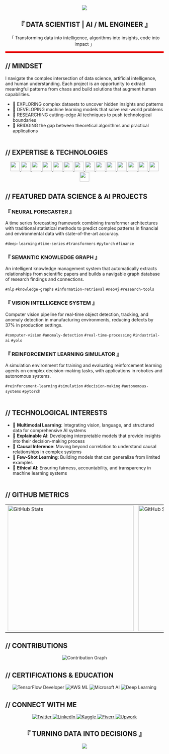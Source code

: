 <div align="center"> <img src="https://capsule-render.vercel.app/api?type=waving&color=ff0000&height=200&section=header&text=HANS%20JIO%20ARCA&fontSize=80&fontColor=ffffff&animation=fadeIn&fontAlignY=38" /> </div> 
<div align="center"> 
  <h2>『 DATA SCIENTIST | AI / ML ENGINEER 』</h2> 
  <p>「 Transforming data into intelligence, algorithms into insights, code into impact 」</p> 
</div> 
<hr style="border: 2px solid #ff0000;">

## // MINDSET
I navigate the complex intersection of data science, artificial intelligence, and human understanding.
Each project is an opportunity to extract meaningful patterns from chaos and build solutions that augment human capabilities.

- 🔴 EXPLORING complex datasets to uncover hidden insights and patterns
- 🔴 DEVELOPING machine learning models that solve real-world problems
- 🔴 RESEARCHING cutting-edge AI techniques to push technological boundaries
- 🔴 BRIDGING the gap between theoretical algorithms and practical applications

<div align="center">
  <img src="https://raw.githubusercontent.com/andreasbm/readme/master/assets/lines/colored.png" width="100%" height="5" />
</div>

## // EXPERTISE & TECHNOLOGIES

<div align="center">
  <a href="https://www.python.org/" target="_blank">
    <img src="https://img.shields.io/badge/Python-3776AB?style=flat-square&logo=python&logoColor=white" height="30">
  </a>
  <a href="https://www.r-project.org/" target="_blank">
    <img src="https://img.shields.io/badge/R-276DC3?style=flat-square&logo=r&logoColor=white" height="30">
  </a>
  <a href="https://www.mysql.com/" target="_blank">
    <img src="https://img.shields.io/badge/SQL-4479A1?style=flat-square&logo=mysql&logoColor=white" height="30">
  </a>
  <a href="https://www.tensorflow.org/" target="_blank">
    <img src="https://img.shields.io/badge/TensorFlow-FF6F00?style=flat-square&logo=tensorflow&logoColor=white" height="30">
  </a>
  <a href="https://pytorch.org/" target="_blank">
    <img src="https://img.shields.io/badge/PyTorch-EE4C2C?style=flat-square&logo=pytorch&logoColor=white" height="30">
  </a>
  <a href="https://scikit-learn.org/" target="_blank">
    <img src="https://img.shields.io/badge/scikit--learn-F7931E?style=flat-square&logo=scikit-learn&logoColor=white" height="30">
  </a>
  <a href="https://pandas.pydata.org/" target="_blank">
    <img src="https://img.shields.io/badge/Pandas-150458?style=flat-square&logo=pandas&logoColor=white" height="30">
  </a>
  <a href="https://numpy.org/" target="_blank">
    <img src="https://img.shields.io/badge/NumPy-013243?style=flat-square&logo=numpy&logoColor=white" height="30">
  </a>
  <a href="https://spark.apache.org/" target="_blank">
    <img src="https://img.shields.io/badge/Spark-E25A1C?style=flat-square&logo=apache-spark&logoColor=white" height="30">
  </a>
  <a href="https://www.tableau.com/" target="_blank">
    <img src="https://img.shields.io/badge/Tableau-E97627?style=flat-square&logo=tableau&logoColor=white" height="30">
  </a>
  <a href="https://powerbi.microsoft.com/" target="_blank">
    <img src="https://img.shields.io/badge/Power%20BI-F2C811?style=flat-square&logo=power-bi&logoColor=black" height="30">
  </a>
  <a href="https://aws.amazon.com/" target="_blank">
    <img src="https://img.shields.io/badge/AWS-232F3E?style=flat-square&logo=amazon-aws&logoColor=white" height="30">
  </a>
  <a href="https://azure.microsoft.com/" target="_blank">
    <img src="https://img.shields.io/badge/Azure-0078D4?style=flat-square&logo=microsoft-azure&logoColor=white" height="30">
  </a>
  <a href="https://www.docker.com/" target="_blank">
    <img src="https://img.shields.io/badge/Docker-2496ED?style=flat-square&logo=docker&logoColor=white" height="30">
  </a>
  <a href="https://kubernetes.io/" target="_blank">
    <img src="https://img.shields.io/badge/Kubernetes-326CE5?style=flat-square&logo=kubernetes&logoColor=white" height="30">
  </a>
</div>


<div align="center">
  <img src="https://raw.githubusercontent.com/andreasbm/readme/master/assets/lines/colored.png" width="100%" height="5" />
</div>

## // FEATURED DATA SCIENCE & AI PROJECTS

### 『 NEURAL FORECASTER 』
A time series forecasting framework combining transformer architectures with traditional statistical methods to predict complex patterns in financial and environmental data with state-of-the-art accuracy.

`#deep-learning` `#time-series` `#transformers` `#pytorch` `#finance`

### 『 SEMANTIC KNOWLEDGE GRAPH 』
An intelligent knowledge management system that automatically extracts relationships from scientific papers and builds a navigable graph database of research findings and connections.

`#nlp` `#knowledge-graphs` `#information-retrieval` `#neo4j` `#research-tools`

### 『 VISION INTELLIGENCE SYSTEM 』
Computer vision pipeline for real-time object detection, tracking, and anomaly detection in manufacturing environments, reducing defects by 37% in production settings.

`#computer-vision` `#anomaly-detection` `#real-time-processing` `#industrial-ai` `#yolo`

### 『 REINFORCEMENT LEARNING SIMULATOR 』
A simulation environment for training and evaluating reinforcement learning agents on complex decision-making tasks, with applications in robotics and autonomous systems.

`#reinforcement-learning` `#simulation` `#decision-making` `#autonomous-systems` `#pytorch`

<div align="center">
  <img src="https://raw.githubusercontent.com/andreasbm/readme/master/assets/lines/colored.png" width="100%" height="5" />
</div>

## // TECHNOLOGICAL INTERESTS

- 🔴 **Multimodal Learning**: Integrating vision, language, and structured data for comprehensive AI systems
- 🔴 **Explainable AI**: Developing interpretable models that provide insights into their decision-making process
- 🔴 **Causal Inference**: Moving beyond correlation to understand causal relationships in complex systems
- 🔴 **Few-Shot Learning**: Building models that can generalize from limited examples
- 🔴 **Ethical AI**: Ensuring fairness, accountability, and transparency in machine learning systems

<div align="center">
  <img src="https://raw.githubusercontent.com/andreasbm/readme/master/assets/lines/colored.png" width="100%" height="5" />
</div>

## // GITHUB METRICS

<div align="center">
  <table>
    <tr>
      <td>
        <img src="https://github-readme-stats.vercel.app/api?username=hansjio&show_icons=true&theme=dark&title_color=ff0000&text_color=ffffff&icon_color=ff0000&bg_color=000000&hide_border=true" alt="GitHub Stats" width="400" />
      </td>
      <td>
        <img src="https://github-readme-streak-stats.herokuapp.com/?user=hansjio&theme=dark&background=000000&ring=ff0000&fire=ff0000&currStreakLabel=ff0000&hide_border=true" alt="GitHub Streak" width="400" />
      </td>
    </tr>
  </table>
</div>

## // CONTRIBUTIONS

<div align="center">
  <img src="https://github-readme-activity-graph.vercel.app/graph?username=hansjio&bg_color=000000&color=ffffff&line=ff0000&point=ffffff&area=true&area_color=ff0000&hide_border=true" alt="Contribution Graph" />
</div>

<div align="center">
  <img src="https://raw.githubusercontent.com/andreasbm/readme/master/assets/lines/colored.png" width="100%" height="5" />
</div>

## // CERTIFICATIONS & EDUCATION

<div align="center">
  <img src="https://img.shields.io/badge/TensorFlow%20Developer-FF6F00?style=for-the-badge&logo=tensorflow&logoColor=white" alt="TensorFlow Developer" />
  <img src="https://img.shields.io/badge/AWS%20Machine%20Learning-232F3E?style=for-the-badge&logo=amazon-aws&logoColor=white" alt="AWS ML" />
  <img src="https://img.shields.io/badge/Microsoft%20AI%20Fundamentals-0078D4?style=for-the-badge&logo=microsoft&logoColor=white" alt="Microsoft AI" />
  <img src="https://img.shields.io/badge/Deep%20Learning%20Specialization-0056D2?style=for-the-badge&logo=coursera&logoColor=white" alt="Deep Learning" />
</div>

<div align="center">
  <img src="https://raw.githubusercontent.com/andreasbm/readme/master/assets/lines/colored.png" width="100%" height="5" />
</div>

## // CONNECT WITH ME

<div align="center">
  <a href="https://twitter.com/yourhandle">
    <img src="https://img.shields.io/badge/TWITTER-000000?style=for-the-badge&logo=twitter&logoColor=ff0000" alt="Twitter" />
  </a>
  <a href="https://linkedin.com/in/yourprofile">
    <img src="https://img.shields.io/badge/LINKEDIN-000000?style=for-the-badge&logo=linkedin&logoColor=ff0000" alt="LinkedIn" />
  </a>
  <a href="https://kaggle.com/yourprofile">
    <img src="https://img.shields.io/badge/KAGGLE-000000?style=for-the-badge&logo=kaggle&logoColor=ff0000" alt="Kaggle" />
  </a>
  <a href="#">
      <img src="https://img.shields.io/badge/Fiverr-000000?style=for-the-badge&logo=fiverr&logoColor=ff0000" alt="Fiverr" />
  </a>
  <a href="#">
    <img src="https://img.shields.io/badge/Upwork-000000?style=for-the-badge&logo=upwork&logoColor=ff0000" alt="Upwork" />
  </a>
</div>

<div align="center">
  <h2>『 TURNING DATA INTO DECISIONS 』</h2>
</div>

<div align="center">
  <img src="https://capsule-render.vercel.app/api?type=waving&color=ff0000&height=150&section=footer"/>
</div>
